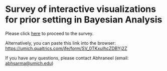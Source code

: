 # Survey of interactive visualizations for prior setting in Bayesian Analysis

Please click [here](https://umich.qualtrics.com/jfe/form/SV_0TKxuIhcZDBYj2Z) to proceed to the survey.

Alternatively, you can paste this link into the browser: <https://umich.qualtrics.com/jfe/form/SV_0TKxuIhcZDBYj2Z>

If you have any questions, please contact Abhraneel (email: abhsarma@umich.edu)
